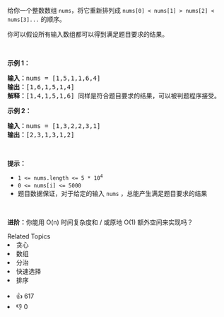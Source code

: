 <p>给你一个整数数组&nbsp;<code>nums</code>，将它重新排列成&nbsp;<code>nums[0] &lt; nums[1] &gt; nums[2] &lt; nums[3]...</code>&nbsp;的顺序。</p>

<p>你可以假设所有输入数组都可以得到满足题目要求的结果。</p>

<p>&nbsp;</p>

<p><strong>示例 1：</strong></p>

<pre>
<strong>输入：</strong>nums = [1,5,1,1,6,4]
<strong>输出：</strong>[1,6,1,5,1,4]
<strong>解释：</strong>[1,4,1,5,1,6] 同样是符合题目要求的结果，可以被判题程序接受。
</pre>

<p><strong>示例 2：</strong></p>

<pre>
<strong>输入：</strong>nums = [1,3,2,2,3,1]
<strong>输出：</strong>[2,3,1,3,1,2]
</pre>

<p>&nbsp;</p>

<p><strong>提示：</strong></p>

<ul> 
 <li><code>1 &lt;= nums.length &lt;= 5 * 10<sup>4</sup></code></li> 
 <li><code>0 &lt;= nums[i] &lt;= 5000</code></li> 
 <li>题目数据保证，对于给定的输入 <code>nums</code> ，总能产生满足题目要求的结果</li> 
</ul>

<p>&nbsp;</p>

<p><strong>进阶：</strong>你能用&nbsp;O(n) 时间复杂度和 / 或原地 O(1) 额外空间来实现吗？</p>

<div><div>Related Topics</div><div><li>贪心</li><li>数组</li><li>分治</li><li>快速选择</li><li>排序</li></div></div><br><div><li>👍 617</li><li>👎 0</li></div>